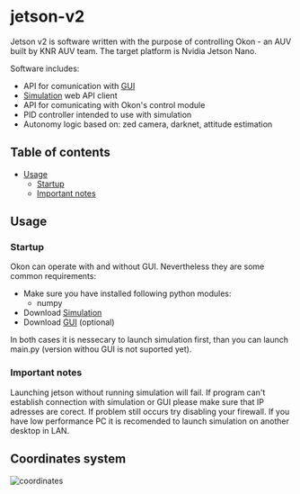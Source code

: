 # jetson-v2
Jetson v2 is software written with the purpose of controlling Okon - an AUV built by KNR AUV team. The target platform is Nvidia Jetson Nano.

Software includes:
 - API for comunication with [GUI](https://github.com/knr-auv/GUI-v2 "GUI")
 - [Simulation](https://github.com/knr-auv/simulation/ "Simulation") web API client
 - API for comunicating with Okon's control module
 - PID controller intended to use with simulation
 - Autonomy logic based on: zed camera, darknet, attitude estimation

## Table of contents

- [Usage](#usage)
  - [Startup](#startup)
  - [Important notes](#important-notes)


## Usage

### Startup
Okon can operate with and without GUI. Nevertheless they are some common requirements:
- Make sure you have installed following python modules:
  - numpy
- Download [Simulation](https://github.com/knr-auv/simulation/ "Simulation")
- Download [GUI](https://github.com/knr-auv/GUI-v2 "GUI") (optional)

In both cases it is nessecary to launch simulation first, than you can launch main.py (version withou GUI is not suported yet).

### Important notes
Launching jetson without running simulation will fail. If program can't establish connection with simulation or GUI please make sure that IP adresses are corect. If problem still occurs try disabling your firewall.
If you have low performance PC it is recomended to launch simulation on another desktop in LAN.

## Coordinates system
![coordinates](https://github.com/knr-auv/jetson-v2/blob/develop/okonCoordinates.png?raw=true)
